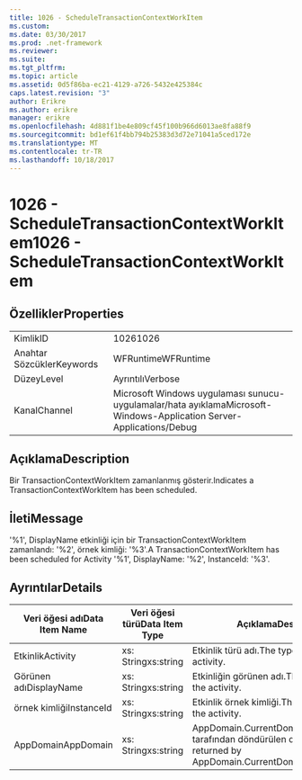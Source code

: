 ```yaml
---
title: 1026 - ScheduleTransactionContextWorkItem
ms.custom: 
ms.date: 03/30/2017
ms.prod: .net-framework
ms.reviewer: 
ms.suite: 
ms.tgt_pltfrm: 
ms.topic: article
ms.assetid: 0d5f86ba-ec21-4129-a726-5432e425384c
caps.latest.revision: "3"
author: Erikre
ms.author: erikre
manager: erikre
ms.openlocfilehash: 4d881f1be4e809cf45f100b966d6013ae8fa88f9
ms.sourcegitcommit: bd1ef61f4bb794b25383d3d72e71041a5ced172e
ms.translationtype: MT
ms.contentlocale: tr-TR
ms.lasthandoff: 10/18/2017
---
```

# <a name="1026---scheduletransactioncontextworkitem"></a><span data-ttu-id="43666-102">1026 - ScheduleTransactionContextWorkItem</span><span class="sxs-lookup"><span data-stu-id="43666-102">1026 - ScheduleTransactionContextWorkItem</span></span>
## <a name="properties"></a><span data-ttu-id="43666-103">Özellikler</span><span class="sxs-lookup"><span data-stu-id="43666-103">Properties</span></span>  
  
|||  
|-|-|  
|<span data-ttu-id="43666-104">Kimlik</span><span class="sxs-lookup"><span data-stu-id="43666-104">ID</span></span>|<span data-ttu-id="43666-105">1026</span><span class="sxs-lookup"><span data-stu-id="43666-105">1026</span></span>|  
|<span data-ttu-id="43666-106">Anahtar Sözcükler</span><span class="sxs-lookup"><span data-stu-id="43666-106">Keywords</span></span>|<span data-ttu-id="43666-107">WFRuntime</span><span class="sxs-lookup"><span data-stu-id="43666-107">WFRuntime</span></span>|  
|<span data-ttu-id="43666-108">Düzey</span><span class="sxs-lookup"><span data-stu-id="43666-108">Level</span></span>|<span data-ttu-id="43666-109">Ayrıntılı</span><span class="sxs-lookup"><span data-stu-id="43666-109">Verbose</span></span>|  
|<span data-ttu-id="43666-110">Kanal</span><span class="sxs-lookup"><span data-stu-id="43666-110">Channel</span></span>|<span data-ttu-id="43666-111">Microsoft Windows uygulaması sunucu-uygulamalar/hata ayıklama</span><span class="sxs-lookup"><span data-stu-id="43666-111">Microsoft-Windows-Application Server-Applications/Debug</span></span>|  
  
## <a name="description"></a><span data-ttu-id="43666-112">Açıklama</span><span class="sxs-lookup"><span data-stu-id="43666-112">Description</span></span>  
 <span data-ttu-id="43666-113">Bir TransactionContextWorkItem zamanlanmış gösterir.</span><span class="sxs-lookup"><span data-stu-id="43666-113">Indicates a TransactionContextWorkItem has been scheduled.</span></span>  
  
## <a name="message"></a><span data-ttu-id="43666-114">İleti</span><span class="sxs-lookup"><span data-stu-id="43666-114">Message</span></span>  
 <span data-ttu-id="43666-115">'%1', DisplayName etkinliği için bir TransactionContextWorkItem zamanlandı: '%2', örnek kimliği: '%3'.</span><span class="sxs-lookup"><span data-stu-id="43666-115">A TransactionContextWorkItem has been scheduled for Activity '%1', DisplayName: '%2', InstanceId: '%3'.</span></span>  
  
## <a name="details"></a><span data-ttu-id="43666-116">Ayrıntılar</span><span class="sxs-lookup"><span data-stu-id="43666-116">Details</span></span>  
  
|<span data-ttu-id="43666-117">Veri öğesi adı</span><span class="sxs-lookup"><span data-stu-id="43666-117">Data Item Name</span></span>|<span data-ttu-id="43666-118">Veri öğesi türü</span><span class="sxs-lookup"><span data-stu-id="43666-118">Data Item Type</span></span>|<span data-ttu-id="43666-119">Açıklama</span><span class="sxs-lookup"><span data-stu-id="43666-119">Description</span></span>|  
|--------------------|--------------------|-----------------|  
|<span data-ttu-id="43666-120">Etkinlik</span><span class="sxs-lookup"><span data-stu-id="43666-120">Activity</span></span>|<span data-ttu-id="43666-121">xs: String</span><span class="sxs-lookup"><span data-stu-id="43666-121">xs:string</span></span>|<span data-ttu-id="43666-122">Etkinlik türü adı.</span><span class="sxs-lookup"><span data-stu-id="43666-122">The type name of the activity.</span></span>|  
|<span data-ttu-id="43666-123">Görünen adı</span><span class="sxs-lookup"><span data-stu-id="43666-123">DisplayName</span></span>|<span data-ttu-id="43666-124">xs: String</span><span class="sxs-lookup"><span data-stu-id="43666-124">xs:string</span></span>|<span data-ttu-id="43666-125">Etkinliğin görünen adı.</span><span class="sxs-lookup"><span data-stu-id="43666-125">The display name of the activity.</span></span>|  
|<span data-ttu-id="43666-126">örnek kimliği</span><span class="sxs-lookup"><span data-stu-id="43666-126">InstanceId</span></span>|<span data-ttu-id="43666-127">xs: String</span><span class="sxs-lookup"><span data-stu-id="43666-127">xs:string</span></span>|<span data-ttu-id="43666-128">Etkinlik örnek kimliği.</span><span class="sxs-lookup"><span data-stu-id="43666-128">The instance id of the activity.</span></span>|  
|<span data-ttu-id="43666-129">AppDomain</span><span class="sxs-lookup"><span data-stu-id="43666-129">AppDomain</span></span>|<span data-ttu-id="43666-130">xs: String</span><span class="sxs-lookup"><span data-stu-id="43666-130">xs:string</span></span>|<span data-ttu-id="43666-131">AppDomain.CurrentDomain.FriendlyName tarafından döndürülen dize.</span><span class="sxs-lookup"><span data-stu-id="43666-131">The string returned by AppDomain.CurrentDomain.FriendlyName.</span></span>|
